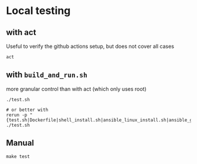 # Local testing

## with act
Useful to verify the github actions setup, but does not cover all cases

    act

## with `build_and_run.sh`
more granular control than with act (which only uses root)

    ./test.sh

    # or better with
    rerun -p "{test.sh|Dockerfile|shell_install.sh|ansible_linux_install.sh|ansible_gitpod_install.sh}" ./test.sh

## Manual

    make test
